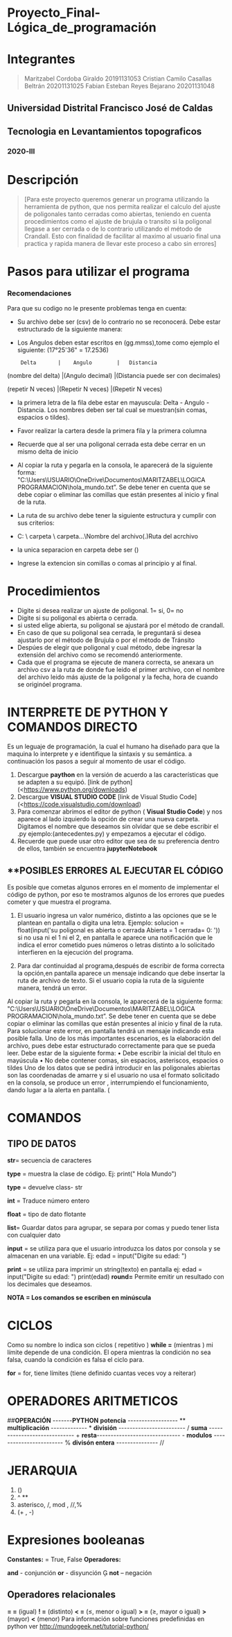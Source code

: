 # Proyecto_Final-Lógica_de_programación



# Integrantes 
 > Maritzabel Cordoba Giraldo
 > 20191131053
 > Cristian Camilo Casallas Beltrán
 > 20201131025
 > Fabian Esteban Reyes Bejarano
 > 20201131048

## Universidad Distrital Francisco José de Caldas
## Tecnologia en Levantamientos topograficos
### 2020-lll

# Descripción
 >[Para este proyecto queremos generar un programa utilizando la herramienta de python, que nos permita realizar el calculo del ajuste de poligonales tanto cerradas como abiertas, teniendo en cuenta procedimientos como el ajuste de brujula o transito si la poligonal llegase a ser cerrada o de lo contrario utilizando el método de Crandall. Esto con finalidad de facilitar al maximo al usuario final una practica y rapida manera de llevar este proceso a cabo sin errores]

# Pasos para utilizar el programa
### Recomendaciones

 Para que su codigo no le presente problemas tenga en cuenta:

  - Su archivo debe ser (csv) de lo contrario no se reconocerá. Debe estar estructurado de la siguiente manera:
  - Los Angulos deben estar escritos en (gg.mmss),tome como ejemplo el siguiente: (17°25'36" = 17.2536)
  
  
         Delta       |    Angulo        |   Distancia           
   
(nombre del delta)   |(Angulo decimal)  |(Distancia puede ser con decimales)

(repetir N veces)    |(Repetir N veces) |(Repetir N veces)   



- la primera letra de la fila debe estar en mayuscula: Delta - Angulo - Distancia. Los nombres deben ser tal cual se muestran(sin comas, espacios o tildes).
- Favor realizar la cartera desde la primera fila y la primera columna
- Recuerde que al ser una poligonal cerrada esta debe cerrar en un mismo delta de inicio

- Al copiar la ruta y pegarla en la consola, le aparecerá de la siguiente forma:
"C:\Users\USUARIO\OneDrive\Documentos\MARITZABEL\LOGICA PROGRAMACION\hola_mundo.txt”. Se debe tener en cuenta que se debe copiar o eliminar las comillas que están presentes al inicio y final de la ruta. 

- La ruta de su archivo debe tener la siguiente estructura y cumplir con sus criterios:
- C: \ carpeta \ carpeta\...\Nombre del archivo(.)Ruta del acrchivo
- la unica separacion en carpeta debe ser (\)
- Ingrese la extencion sin comillas o comas al principio y al final.


# Procedimientos

- Digite si desea realizar un ajuste de poligonal. 1= si, 0= no 
- Digite si su poligonal es abierta o cerrada. 
- si usted elige abierta, su poligonal se ajustará por el método de crandall.
- En caso de que su poligonal sea cerrada, le preguntará si desea ajustarlo por el método de Brujula o por el método de Tránsito 
- Despúes de elegir que poligonal y cual método, debe ingresar la extensión del archivo como se recomendó anteriormente.
- Cada que el programa se ejecute de manera correcta, se anexara un archivo csv a la ruta de donde fue leido el primer archivo, con el nombre del archivo leido más ajuste de la poligonal y la fecha, hora de cuando se originóel programa.  
  
  
# INTERPRETE DE PYTHON Y COMANDOS DIRECTO

Es un leguaje de programación, la cual el humano ha diseñado para que la maquina lo interprete y e identifique la sintaxis y su semántica.
a continuación los pasos a seguir al momento de usar el código.

 1. Descargue **paython** en la versión de acuerdo a las características que se adapten a su equipó.     [link de python](<https://www.python.org/downloads)
 2. Descargue **VISUAL STUDIO CODE**   [link de Visual Studio Code](<https://code.visualstudio.com/download)
 3. Para comenzar abrimos el editor de python ( **Visual Studio Code**) y nos aparece al lado izquierdo la opción de crear una nueva carpeta. Digitamos el nombre que deseamos sin olvidar que se debe escribir el .py ejemplo:(antecedentes.py) y empezamos a ejecutar el código.
 4. Recuerde que puede usar otro editor que sea de su preferencia dentro de ellos, también se encuentra **jupyterNotebook**
 
 
 ## **POSIBLES ERRORES AL EJECUTAR EL CÓDIGO
 
 Es posible que cometas algunos errores en el momento de implementar el código de python, por eso te mostramos algunos de los errores que puedes cometer y que muestra el programa.
 
 1. El usuario ingresa un valor numérico, distinto a las opciones que se le plantean en pantalla o digita una letra.
Ejemplo: solucion = float(input('su poligonal es abierta o cerrada Abierta = 1 cerrada= 0: '))
si no usa ni el 1 ni el 2, en pantalla le aparece una notificación que le indica el error cometido pues números o letras distinto a lo solicitado interfieren en la ejecución del programa.

2. Para dar continuidad al programa,después de escribir de forma correcta la opción,en pantalla aparece un mensaje indicando que debe insertar la ruta de archivo de texto.
Si el usuario copia la  ruta de la siguiente manera, tendrá un error.
 
Al copiar la ruta y pegarla en la consola, le aparecerá de la siguiente forma:
"C:\Users\USUARIO\OneDrive\Documentos\MARITZABEL\LOGICA PROGRAMACION\hola_mundo.txt”. Se debe tener en cuenta que se debe copiar o eliminar las comillas que están presentes al inicio y final de la ruta. 
Para solucionar este error, en pantalla tendrá un mensaje indicando esta posible falla.
Uno de los más importantes escenarios, es la elaboración del archivo, pues debe estar estructurado correctamente para que se pueda leer. Debe estar de la siguiente forma:
•	Debe escribir la inicial del título en mayúscula 
•	No debe contener comas, sin espacios, asteriscos, espacios o tildes 
Uno de los datos que se pedirá introducir en las poligonales abiertas son las coordenadas de amarre y si el usuario no usa el formato solicitado en la consola, se produce un error , interrumpiendo el funcionamiento, dando lugar a la alerta en pantalla. (




 # **COMANDOS**
 ## **TIPO DE DATOS**
 **str**= secuencia de caracteres
 
 **type** = muestra la clase de código. Ej: print(" Hola Mundo")
 
 **type** = devuelve class- str
 
 **int** = Traduce número entero
 
 **float** = tipo de dato flotante
 
 **list**= Guardar datos para agrupar, se separa por comas y puedo tener lista con cualquier dato
 
 **input** = se utiliza para que el usuario introduzca los datos por consola y se almacenan en una variable.
  Ej: edad = input("Digite su edad:  ")
 
 **print** =  se utiliza para imprimir un string(texto) en pantalla
 ej: edad =  input("Digite su edad:  ")
 print(edad)
  **round=** Permite emitir un resultado con los decimales que deseamos.
 
 **NOTA = Los comandos se escriben en minúscula**
 # **CICLOS**
Como su nombre lo indica son ciclos ( repetitivo )
 **while =** (mientras ) mi límite depende de una condición. El opera mientras la condición no sea falsa, cuando la condición es falsa el ciclo para.

**for** = for, tiene límites (tiene definido cuantas veces voy a reiterar)
# **OPERADORES ARITMETICOS**

##**OPERACIÓN**  -------**PYTHON**
 **potencia**    ------------------         **
  **multiplicación** -------------          *
**división** ------------------------       /
**suma** -----------------------------    +
**resta**------------------------------     -
**modulos** ------------------------     %
 **divisón entera** ---------------       //

# **JERARQUIA**

 1. ()
 2.  ^ **
 3.  asterisco, /, mod , //,%
 4. (+ , -)
 
  # **Expresiones booleanas**
 
  **Constantes:** =     True, False
   **Operadores:**

   **and** - conjunción
   **or** - disyunción 
   **not** – negación
   ## Operadores relacionales
   **= =** (igual)
   **! =** (distinto)
   **< =** (≤, menor o igual)
    **> =** (≥, mayor o igual)
    **>** (mayor)
    **<** (menor)
    Para información sobre funciones predefinidas en python ver http://mundogeek.net/tutorial-python/
